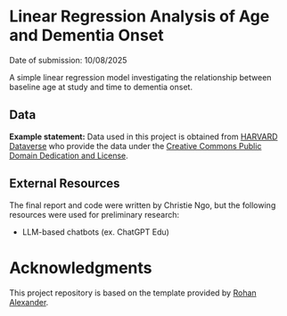# Linear Regression Analysis of Age and Dementia Onset
Date of submission: 10/08/2025

A simple linear regression model investigating the relationship between baseline age at study and time to dementia onset.

## Data 

**Example statement:** Data used in this project is obtained from [HARVARD Dataverse](https://dataverse.harvard.edu) who provide the data under the [Creative Commons Public Domain Dedication and License](https://creativecommons.org/publicdomain/zero/1.0/).


## External Resources

The final report and code were written by Christie Ngo, but the following resources were used for preliminary research:

* LLM-based chatbots (ex. ChatGPT Edu)

# Acknowledgments

This project repository is based on the template provided by [Rohan Alexander](https://github.com/RohanAlexander/starter_folder/tree/main).
